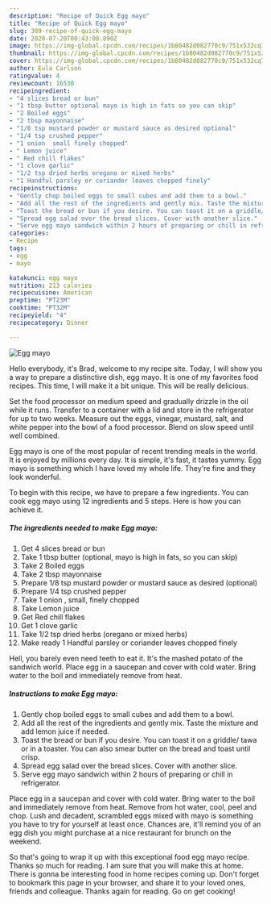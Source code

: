```yaml
---
description: "Recipe of Quick Egg mayo"
title: "Recipe of Quick Egg mayo"
slug: 309-recipe-of-quick-egg-mayo
date: 2020-07-20T00:43:08.890Z
image: https://img-global.cpcdn.com/recipes/1b80482d082770c9/751x532cq70/egg-mayo-recipe-main-photo.jpg
thumbnail: https://img-global.cpcdn.com/recipes/1b80482d082770c9/751x532cq70/egg-mayo-recipe-main-photo.jpg
cover: https://img-global.cpcdn.com/recipes/1b80482d082770c9/751x532cq70/egg-mayo-recipe-main-photo.jpg
author: Eula Carlson
ratingvalue: 4
reviewcount: 16530
recipeingredient:
- "4 slices bread or bun"
- "1 tbsp butter optional mayo is high in fats so you can skip"
- "2 Boiled eggs"
- "2 tbsp mayonnaise"
- "1/8 tsp mustard powder or mustard sauce as desired optional"
- "1/4 tsp crushed pepper"
- "1 onion  small finely chopped"
- " Lemon juice"
- " Red chill flakes"
- "1 clove garlic"
- "1/2 tsp dried herbs oregano or mixed herbs"
- "1 Handful parsley or coriander leaves chopped finely"
recipeinstructions:
- "Gently chop boiled eggs to small cubes and add them to a bowl."
- "Add all the rest of the ingredients and gently mix. Taste the mixture and add lemon juice if needed."
- "Toast the bread or bun if you desire. You can toast it on a griddle/ tawa or in a toaster. You can also smear butter on the bread and toast until crisp."
- "Spread egg salad over the bread slices. Cover with another slice."
- "Serve egg mayo sandwich within 2 hours of preparing or chill in refrigerator."
categories:
- Recipe
tags:
- egg
- mayo

katakunci: egg mayo 
nutrition: 213 calories
recipecuisine: American
preptime: "PT23M"
cooktime: "PT32M"
recipeyield: "4"
recipecategory: Dinner

---
```



![Egg mayo](https://img-global.cpcdn.com/recipes/1b80482d082770c9/751x532cq70/egg-mayo-recipe-main-photo.jpg)

Hello everybody, it's Brad, welcome to my recipe site. Today, I will show you a way to prepare a distinctive dish, egg mayo. It is one of my favorites food recipes. This time, I will make it a bit unique. This will be really delicious.

Set the food processor on medium speed and gradually drizzle in the oil while it runs. Transfer to a container with a lid and store in the refrigerator for up to two weeks. Measure out the eggs, vinegar, mustard, salt, and white pepper into the bowl of a food processor. Blend on slow speed until well combined.

Egg mayo is one of the most popular of recent trending meals in the world. It is enjoyed by millions every day. It is simple, it's fast, it tastes yummy. Egg mayo is something which I have loved my whole life. They're fine and they look wonderful.


To begin with this recipe, we have to prepare a few ingredients. You can cook egg mayo using 12 ingredients and 5 steps. Here is how you can achieve it.

<!--inarticleads1-->

##### The ingredients needed to make Egg mayo:

1. Get 4 slices bread or bun
1. Take 1 tbsp butter (optional, mayo is high in fats, so you can skip)
1. Take 2 Boiled eggs
1. Take 2 tbsp mayonnaise
1. Prepare 1/8 tsp mustard powder or mustard sauce as desired (optional)
1. Prepare 1/4 tsp crushed pepper
1. Take 1 onion , small, finely chopped
1. Take  Lemon juice
1. Get  Red chill flakes
1. Get 1 clove garlic
1. Take 1/2 tsp dried herbs (oregano or mixed herbs)
1. Make ready 1 Handful parsley or coriander leaves chopped finely


Hell, you barely even need teeth to eat it. It&#39;s the mashed potato of the sandwich world. Place egg in a saucepan and cover with cold water. Bring water to the boil and immediately remove from heat. 

<!--inarticleads2-->

##### Instructions to make Egg mayo:

1. Gently chop boiled eggs to small cubes and add them to a bowl.
1. Add all the rest of the ingredients and gently mix. Taste the mixture and add lemon juice if needed.
1. Toast the bread or bun if you desire. You can toast it on a griddle/ tawa or in a toaster. You can also smear butter on the bread and toast until crisp.
1. Spread egg salad over the bread slices. Cover with another slice.
1. Serve egg mayo sandwich within 2 hours of preparing or chill in refrigerator.


Place egg in a saucepan and cover with cold water. Bring water to the boil and immediately remove from heat. Remove from hot water, cool, peel and chop. Lush and decadent, scrambled eggs mixed with mayo is something you have to try for yourself at least once. Chances are, it&#39;ll remind you of an egg dish you might purchase at a nice restaurant for brunch on the weekend. 

So that's going to wrap it up with this exceptional food egg mayo recipe. Thanks so much for reading. I am sure that you will make this at home. There is gonna be interesting food in home recipes coming up. Don't forget to bookmark this page in your browser, and share it to your loved ones, friends and colleague. Thanks again for reading. Go on get cooking!
